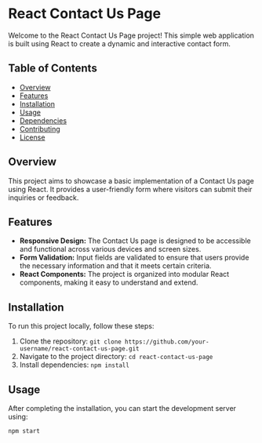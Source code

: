 # React Contact Us Page

Welcome to the React Contact Us Page project! This simple web application is built using React to create a dynamic and interactive contact form.

## Table of Contents

- [Overview](#overview)
- [Features](#features)
- [Installation](#installation)
- [Usage](#usage)
- [Dependencies](#dependencies)
- [Contributing](#contributing)
- [License](#license)

## Overview

This project aims to showcase a basic implementation of a Contact Us page using React. It provides a user-friendly form where visitors can submit their inquiries or feedback.

## Features

- **Responsive Design:** The Contact Us page is designed to be accessible and functional across various devices and screen sizes.
- **Form Validation:** Input fields are validated to ensure that users provide the necessary information and that it meets certain criteria.
- **React Components:** The project is organized into modular React components, making it easy to understand and extend.

## Installation

To run this project locally, follow these steps:

1. Clone the repository: `git clone https://github.com/your-username/react-contact-us-page.git`
2. Navigate to the project directory: `cd react-contact-us-page`
3. Install dependencies: `npm install`

## Usage

After completing the installation, you can start the development server using:

```bash
npm start

